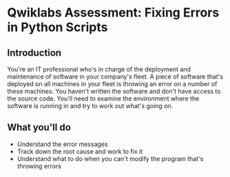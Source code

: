 # Qwiklabs Assessment: Fixing Errors in Python Scripts

## Introduction

You're an IT professional who's in charge of the deployment and maintenance of software in your company's fleet. A piece of software that's deployed on all machines in your fleet is throwing an error on a number of these machines. You haven't written the software and don't have access to the source code. You'll need to examine the environment where the software is running in and try to work out what's going on.

## What you'll do

* Understand the error messages
* Track down the root cause and work to fix it
* Understand what to do when you can't modify the program that's throwing errors